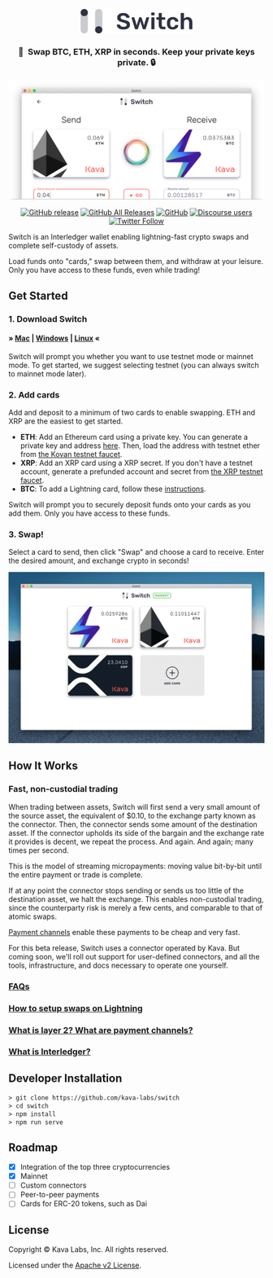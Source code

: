 <p align="center">
  <img src="./src/assets/switch-logo.svg" width="220">
</p>
<h3 align="center">💸&ensp;Swap BTC, ETH, XRP in seconds. Keep your private keys private. 🔒</h3>

![Switch swap screen cropped](./screenshots/swap-eth-btc-cropped.png)

<div align="center">

[![GitHub release](https://img.shields.io/github/release/Kava-Labs/switch.svg)](https://github.com/Kava-Labs/switch/releases/latest)
[![GitHub All Releases](https://img.shields.io/github/downloads/kava-labs/switch/total.svg)](https://github.com/Kava-Labs/switch/releases)
[![GitHub](https://img.shields.io/github/license/Kava-Labs/switch.svg)](https://github.com/Kava-Labs/switch/blob/master/LICENSE)
[![Discourse users](https://img.shields.io/discourse/https/forum.interledger.org/users.svg)](https://forum.interledger.org)
[![Twitter Follow](https://img.shields.io/twitter/follow/kava_labs.svg?label=Follow&style=social)](https://twitter.com/kava_labs)

</div>

Switch is an Interledger wallet enabling lightning-fast crypto swaps and complete self-custody of assets.

Load funds onto "cards," swap between them, and withdraw at your leisure. Only you have access to these funds, even while trading!

## Get Started

### 1. Download Switch

#### &raquo; [Mac](https://github.com/Kava-Labs/switch/releases/download/v0.2.1/Switch-mac-v0.2.1.dmg) | [Windows](https://github.com/Kava-Labs/switch/releases/download/v0.2.1/Switch-win-v0.2.1.exe) | [Linux](https://github.com/Kava-Labs/switch/releases/download/v0.2.1/Switch-linux-v0.2.1.AppImage) &laquo;

Switch will prompt you whether you want to use testnet mode or mainnet mode. To get started, we suggest selecting testnet (you can always switch to mainnet mode later).

### 2. Add cards

Add and deposit to a minimum of two cards to enable swapping. ETH and XRP are the easiest to get started.

- **ETH**: Add an Ethereum card using a private key. You can generate a private key and address [here](https://vanity-eth.tk). Then, load the address with testnet ether from [the Kovan testnet faucet](https://faucet.kovan.network/).
- **XRP**: Add an XRP card using a XRP secret. If you don't have a testnet account, generate a prefunded account and secret from [the XRP testnet faucet](https://developers.ripple.com/xrp-test-net-faucet.html).
- **BTC**: To add a Lightning card, follow these [instructions](docs/lightning-setup.md).

Switch will prompt you to securely deposit funds onto your cards as you add them. Only you have access to these funds.

### 3. Swap!

Select a card to send, then click "Swap" and choose a card to receive. Enter the desired amount, and exchange crypto in seconds!

![Demo of XRP to ETH swap](./screenshots/swap-xrp-eth.gif)

## How It Works

### Fast, non-custodial trading

When trading between assets, Switch will first send a very small amount of the source asset, the equivalent of \$0.10, to the exchange party known as the connector. Then, the connector sends some amount of the destination asset. If the connector upholds its side of the bargain and the exchange rate it provides is decent, we repeat the process. And again. And again; many times per second.

This is the model of streaming micropayments: moving value bit-by-bit until the entire payment or trade is complete.

If at any point the connector stops sending or sends us too little of the destination asset, we halt the exchange. This enables non-custodial trading, since the counterparty risk is merely a few cents, and comparable to that of atomic swaps.

[Payment channels](docs/faqs.md#what-is-layer-2-and-payment-channels) enable these payments to be cheap and very fast.

For this beta release, Switch uses a connector operated by Kava. But coming soon, we'll roll out support for user-defined connectors, and all the tools, infrastructure, and docs necessary to operate one yourself.

### [FAQs](docs/faqs.md)

### [How to setup swaps on Lightning](docs/lightning-setup.md)

### [What is layer 2? What are payment channels?](docs/faqs.md#what-is-layer-2-and-payment-channels)

### [What is Interledger?](docs/faqs.md#what-is-interledger)

## Developer Installation

```shell
> git clone https://github.com/kava-labs/switch
> cd switch
> npm install
> npm run serve
```

## Roadmap

- [x] Integration of the top three cryptocurrencies
- [x] Mainnet
- [ ] Custom connectors
- [ ] Peer-to-peer payments
- [ ] Cards for ERC-20 tokens, such as Dai

## License

Copyright © Kava Labs, Inc. All rights reserved.

Licensed under the [Apache v2 License](LICENSE).
